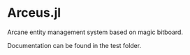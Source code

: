 # Arceus.jl
Arcane entity management system based on magic bitboard.

Documentation can be found in the test folder. 
